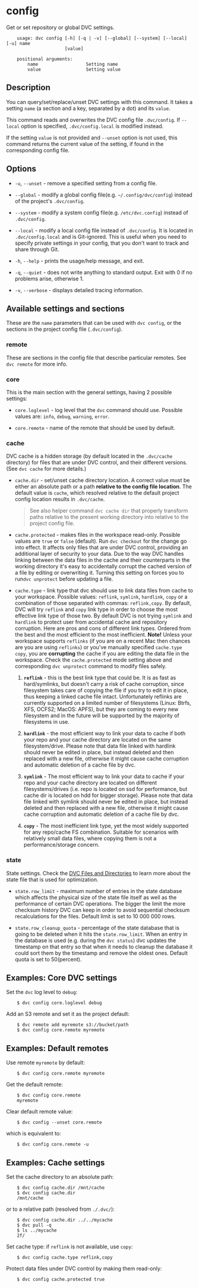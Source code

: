 # config

Get or set repository or global DVC settings.

```usage
    usage: dvc config [-h] [-q | -v] [--global] [--system] [--local] [-u] name
                      [value]

    positional arguments:
        name                  Setting name
        value                 Setting value
```

## Description

You can query/set/replace/unset DVC settings with this command. It takes a
setting `name` (a section and a key, separated by a dot) and its `value`.

This command reads and overwrites the DVC config file `.dvc/config`. If
`--local` option is specified, `.dvc/config.local` is modified instead.

If the setting `value` is not provided and `--unset` option is not used, this
command returns the current value of the setting, if found in the corresponding
config file.

## Options

* `-u`, `--unset` - remove a specified setting from a config file.

* `--global` - modify a global config file(e.g. `~/.config/dvc/config`) instead
  of the project's `.dvc/config`.

* `--system` - modify a system config file(e.g. `/etc/dvc.config`) instead of
  `.dvc/config`.

* `--local` - modify a local config file instead of `.dvc/config`. It is located
  in `.dvc/config.local` and is Git-ignored. This is useful when you need to
  specify private settings in your config, that you don't want to track and
  share through Git.

- `-h`, `--help` - prints the usage/help message, and exit.

- `-q`, `--quiet` - does not write anything to standard output. Exit with 0 if
  no problems arise, otherwise 1.

- `-v`, `--verbose` - displays detailed tracing information.

## Available settings and sections

These are the `name` parameters that can be used with `dvc config`, or the
sections in the project config file (`.dvc/config`).

### remote

These are sections in the config file that describe particular remotes. See `dvc
remote` for more info.

### core

This is the main section with the general settings, having 2 possible settings:

* `core.loglevel` - log level that the `dvc` command should use. Possible values are:
  `info`, `debug`, `warning`, `error`.

* `core.remote` - name of the remote that should be used by default.

### cache

DVC cache is a hidden storage (by default located in the `.dvc/cache` directory)
for files that are under DVC control, and their different versions. (See `dvc
cache` for more details.)

* `cache.dir` - set/unset cache directory location. A correct value must be either an
  absolute path or a path **relative to the config file location**. The default
  value is `cache`, which resolved relative to the default project config
  location results in `.dvc/cache`.
  > See also helper command `dvc cache dir` that properly transform paths
  relative to the present working directory into relative to the project config
  file.

* `cache.protected` - makes files in the workspace read-only. Possible values
  are `true` or `false` (default). Run `dvc checkout` for the change go into
  effect. It affects only files that are under DVC control, providing an
  additional layer of security to your data. Due to the way DVC handles linking
  between the data files in the cache and their counterparts in the working
  directory it's easy to accidentally corrupt the cached version of a file by
  editing or overwriting it. Turning this setting on forces you to run`dvc
  unprotect` before updating a file.

* `cache.type` - link type that dvc should use to link data files from cache to
  your workspace. Possible values: `reflink`, `symlink`, `hardlink`, `copy` or a
  combination of those separated with commas: `reflink,copy`. By default, DVC
  will try `reflink` and `copy` link type in order to choose the most effective
  link type of those two. By default DVC is not trying `symlink` and `hardlink`
  to protect user from accidental cache and repository corruption. Here are pros
  and cons of different link types. Ordered from the best and the most efficient
  to the most inefficient. **Note!** Unless your workspace supports `reflinks`
  (if you are on a recent Mac then chances are you are using `reflinks`) or
  you've manually specified `cache.type copy`, you are **corrupting** the cache
  if you are editing the data file in the workspace. Check the `cache.protected`
  mode setting above and corresponding `dvc unprotect` command to modify files
  safely.

  1. **`reflink`** - this is the best link type that could be. It is as fast as
     hard/symlinks, but doesn't carry a risk of cache corruption, since
     filesystem takes care of copying the file if you try to edit it in place,
     thus keeping a linked cache file intact. Unfortunately reflinks are
     currently supported on a limited number of filesystems (Linux: Btrfs, XFS,
     OCFS2; MacOS: APFS), but they are coming to every new filesystem and in the
     future will be supported by the majority of filesystems in use.

  2. **`hardlink`** - the most efficient way to link your data to cache if both
     your repo and your cache directory are located on the same
     filesystem/drive. Please note that data file linked with hardlink should
     never be edited in place, but instead deleted and then replaced with a new
     file, otherwise it might cause cache corruption and automatic deletion of a
     cache file by dvc.

  3. **`symlink`** - The most efficient way to link your data to cache if your
     repo and your cache directory are located on different filesystems/drives
     (i.e. repo is located on ssd for performance, but cache dir is located on
     hdd for bigger storage). Please note that data file linked with symlink
     should never be edited in place, but instead deleted and then replaced with
     a new file, otherwise it might cause cache corruption and automatic
     deletion of a cache file by dvc.

  4. **`copy`** - The most inefficient link type, yet the most widely supported
     for any repo/cache FS combination. Suitable for scenarios with relatively
     small data files, where copying them is not a performance/storage concern.

### state

State settings. Check the [DVC Files and
Directories](/doc/user-guide/dvc-files-and-directories) to learn more about the
state file that is used for optimization.

* `state.row_limit` - maximum number of entries in the state database which affects
  the physical size of the state file itself as well as the performance of
  certain DVC operations. The bigger the limit the more checksum history DVC can
  keep in order to avoid sequential checksum recalculations for the files.
  Default limit is set to 10 000 000 rows.

* `state.row_cleanup_quota` - percentage of the state database that is going to be
  deleted when it hits the `state.row_limit`. When an entry in the database is used
  (e.g. during the `dvc status`) dvc updates the timestamp on that entry so that
  when it needs to cleanup the database it could sort them by the timestamp and
  remove the oldest ones. Default quota is set to 50(percent).

## Examples: Core DVC settings

Set the `dvc` log level to `debug`:
```dvc
    $ dvc config core.loglevel debug
```

Add an S3 remote and set it as the project default:
```dvc
    $ dvc remote add myremote s3://bucket/path
    $ dvc config core.remote myremote
```

## Examples: Default remotes

Use remote `myremote` by default:
```dvc
    $ dvc config core.remote myremote
```

Get the default remote:
```dvc
    $ dvc config core.remote
    myremote
```

Clear default remote value:
```dvc
    $ dvc config --unset core.remote
```
which is equivalent to:
```dvc
    $ dvc config core.remote -u
```

## Examples: Cache settings

Set the cache directory to an absolute path:
```dvc
    $ dvc config cache.dir /mnt/cache
    $ dvc config cache.dir
    /mnt/cache
```
or to a relative path (resolved from `./.dvc/`):
```dvc
    $ dvc config cache.dir ../../mycache
    $ dvc pull -q
    $ ls ../mycache
    2f/
```

Set cache type: if `reflink` is not available, use `copy`:
```dvc
    $ dvc config cache.type reflink,copy
```

Protect data files under DVC control by making them read-only:
```dvc
    $ dvc config cache.protected true
```
